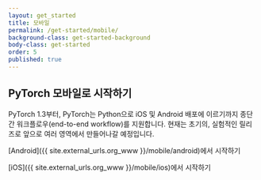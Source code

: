 ```yaml
---
layout: get_started
title: 모바일
permalink: /get-started/mobile/
background-class: get-started-background
body-class: get-started
order: 5
published: true
---
```


## PyTorch 모바일로 시작하기

PyTorch 1.3부터, PyTorch는 Python으로 iOS 및 Android 배포에 이르기까지 종단 간 워크플로우(end-to-end workflow)를 지원합니다.
현재는 초기의, 실험적인 릴리즈로 앞으로 여러 영역에서 만들어나갈 예정입니다.

[Android]({{ site.external_urls.org_www }}/mobile/android)에서 시작하기

[iOS]({{ site.external_urls.org_www }}/mobile/ios)에서 시작하기

<script page-id="mobile" src="{{ site.baseurl }}/assets/menu-tab-selection.js"></script>
<script src="{{ site.baseurl }}/assets/get-started-sidebar.js"></script>
